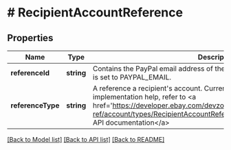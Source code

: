 # # RecipientAccountReference

## Properties

Name | Type | Description | Notes
------------ | ------------- | ------------- | -------------
**referenceId** | **string** | Contains the PayPal email address of the recipient (buyer) if referenceType is set to PAYPAL_EMAIL. | [optional] 
**referenceType** | **string** | A reference a recipient&#39;s account. Currently only PAYPAL_EMAIL is valid. For implementation help, refer to &lt;a href&#x3D;&#39;https://developer.ebay.com/devzone/rest/api-ref/account/types/RecipientAccountReferenceTypeEnum.html&#39;&gt;eBay API documentation&lt;/a&gt; | [optional] 

[[Back to Model list]](../../README.md#documentation-for-models) [[Back to API list]](../../README.md#documentation-for-api-endpoints) [[Back to README]](../../README.md)


